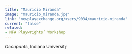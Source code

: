```yaml
---
title: "Mauricio Miranda"
image: "mauricio_miranda.jpg"
link: "newplayexchange.org/users/9034/mauricio-miranda"
current: "false"
related:
- MFA Playwrights’ Workshop
---
```


*Occupants*, Indiana University
